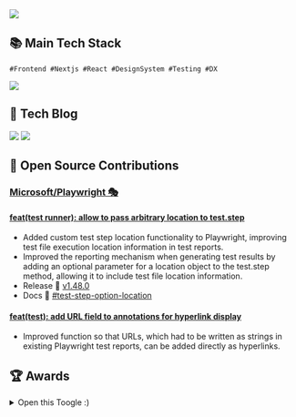 <a href="https://hhpluscertificateofcompletion.oopy.io/">
  <img src="https://static.spartacodingclub.kr/hanghae99/plus/completion/badge_black.svg" />
</a>

<div align="left">
<h2>📚 Main Tech Stack </h2> 

```
#Frontend #Nextjs #React #DesignSystem #Testing #DX
```

 <img src="https://go-skill-icons.vercel.app/api/icons?i=js,ts,react,nextjs,playwright,cypress,jest,storybook&titles=true"/>

<div align="left">
<h2> 📝 Tech Blog </h2> 

  <a href="mailto:https://velog.io/@osohyun0224/posts"><img src="https://img.shields.io/badge/velog-20C997?style=flat-square&logo=Velog&logoColor=white&link=https://velog.io/@osohyun0224/posts"/></a> <a href="mailto:https://medium.com/@sovely0616"><img src="https://img.shields.io/badge/Medium-000000?style=flat-square&logo=Medium&logoColor=white&link=https://medium.com/@sovely0616"/></a>


<h2> 🤝 Open Source Contributions </h2> 

### [Microsoft/Playwright 🎭](https://github.com/microsoft/playwright)<br/>

#### [feat(test runner): allow to pass arbitrary location to test.step](https://github.com/microsoft/playwright/pull/32504)
- Added custom test step location functionality to Playwright, improving test file execution location information in test reports.
- Improved the reporting mechanism when generating test results by adding an optional parameter for a location object to the test.step method, allowing it to include test file location information.
- Release 🔖 [v1.48.0](https://github.com/microsoft/playwright/releases/tag/v1.48.0)
- Docs 📄 [#test-step-option-location](https://playwright.dev/docs/api/class-test#test-step-option-location)

#### [feat(test): add URL field to annotations for hyperlink display](https://github.com/microsoft/playwright/pull/30665)
- Improved function so that URLs, which had to be written as strings in existing Playwright test reports, can be added directly as hyperlinks.

<h2>🏆 Awards </h2> 

<details>
  <summary>Open this Toogle :)</summary>

| Award 	| Date                         	     | Contest                  | Repository			|
|-------------|---------------------------------   |-----------------------	|-----------------------	|
| 🏆 **최고상(1등 우수 수료)** | 2024.11.30 | 항해 플러스 프론트엔드 3기 | [항해 플러스 프론트엔드 3기 과제 🤓](https://github.com/sync-without-async/Rehab-FrontEnd) |
| 🏆 **후원기업상(4위, 딥노이드)** | 2024.08.06 | 2024 SW중심대학 디지털 경진대회 | [비대면 재활치료를 돕는 웹서비스,<br/>  Re:Hab 👨🏻‍⚕️](https://github.com/sync-without-async/Rehab-FrontEnd) |
| 🏆 **우수상 (3위)** | 2024.08.03 | 2024 kakao x Goorm <br/> 구름톤 유니브 in Jeju | [우리 아이 맞춤 백신 추천 서비스,<br/> 백곰 ver.2 🐻‍❄️](https://github.com/9oormthon-univ/2024_JEJU_VACGOM_FE) |
| 🏆 **이달의 NClouder** | 2024.04.09 | 2024 3월 이달의 Nclouder| [네이버클라우드의 기술 콘텐츠 리워드 프로그램 <br/>  [이달의 Nclouder🏆] 3월 주인공을 소개합니다!](https://blog.naver.com/n_cloudplatform/223410615316) |
| 🏆 **최우수상<br/>(2위, 구름대표상)** | 2024.03.24 | 2024 kakao x Goorm <br/> 구름톤 유니브 벚꽃톤| [20대 백신 접종률 향상을 위한 서비스 ,<br/> 백곰 🐻‍❄️](https://github.com/goormthon-Univ/2024_BEOTKKOTTHON_TEAM_4_FE) |
| 🏆 **대상<br/>(1위, 총장상)** | 2023.12.08 | 2023-2 한림대학교 SW캡스톤디자인 <br/>  경진대회 | [비대면 재활치료를 돕는 웹서비스,<br/>  Re:Hab 👨🏻‍⚕️](https://github.com/sync-without-async/Rehab-FrontEnd) |
| 🥉 은상(3위) | 2023.11.21 | 2023 한림대학교 정보과학대학 학술제 | [제대로 기록하는 내 친구를 위한 현명한 소비, <br/> Amica! 🐶](https://github.com/Likelion-MainHackaton-2team/Amica_Frontend) |
| 🏆 **대상(1위)** |  2023.11.19 | 2023 한림대x강원대 연합 해커톤, <br/>  감자톤 | [지구의 심장박동에 크레딧을 부여하여,<br/> 환경에 공헌하다🪙](https://github.com/2023-LIKEPOTATO-HACKATON/Frontend-Repo) |
| 🥈 은상(2위) | 2023.11.08 | 2023 한림대학교 SW 동아리 <br/> 소프트웨어전시회  | [2023 한림대학교 대동제 웹사이트, Go Back 🎆](https://github.com/Hallym-LIKELION/HallymFestival2023-Frontend) |
| 🏆 **금상<br/>(1위, 총장상)** | 2023.11.01 | 2023 한림대학교 Github <br/> 이력서 해커톤 | [Nextjs와 Typescript로 개발한 <br/>오소현 이력서 웹사이트🤓](https://github.com/osohyun0224/osohyun-portfolio-website) |
| 🏆 **대상<br/>(1위, 총장상)** | 2023.11.01 | 2023 한림대학교 웹 개발 해커톤 | [오직 한림대생만을 위한 공동구매, LymBUY💸](https://github.com/2023-Hallym-Web-Hackaton/Hallym-Frontend) |
| 🏆 **우수상 <br/> (3위,<br/>SW중심대학<br/>협의회장상)** | 2023.06.30 | 2023 SW중심대학 공동해커톤  | [원클릭 콘텐츠 현지화 웹서비스, LOCA 🌍](https://github.com/osohyun0224/SWUniv_Hackaton_FrontEnd) |
| 🥇 켈러상(1위) | 2023.06.20 | 2023 한림대학교 <br/> 우수 교생실습 경진대회 | [2023 정보컴퓨터 교생실습 수업 복습장 웹앱](https://github.com/osohyun0224/React_Firebase_StudyNote_withMinRak) |

</details>

